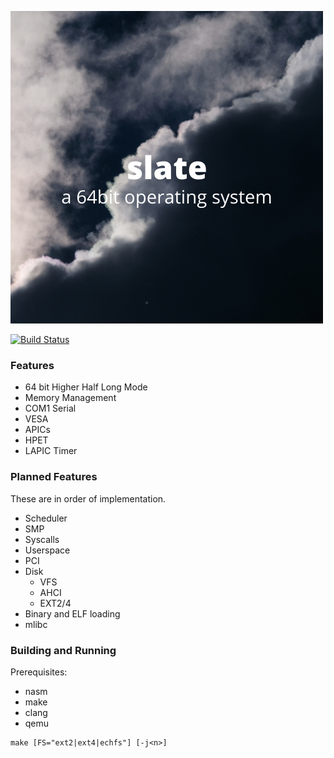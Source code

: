 ![alt text](slate.png "slate")

[![Build Status](https://travis-ci.org/404meemr/slate.svg?branch=master)](https://travis-ci.org/404meemr/slate)

### Features
- 64 bit Higher Half Long Mode
- Memory Management
- COM1 Serial
- VESA
- APICs
- HPET
- LAPIC Timer

### Planned Features
These are in order of implementation.
- Scheduler
- SMP
- Syscalls
- Userspace
- PCI
- Disk
    - VFS
    - AHCI
    - EXT2/4
- Binary and ELF loading
- mlibc

### Building and Running

Prerequisites:
- nasm
- make
- clang
- qemu

```
make [FS="ext2|ext4|echfs"] [-j<n>]
```
